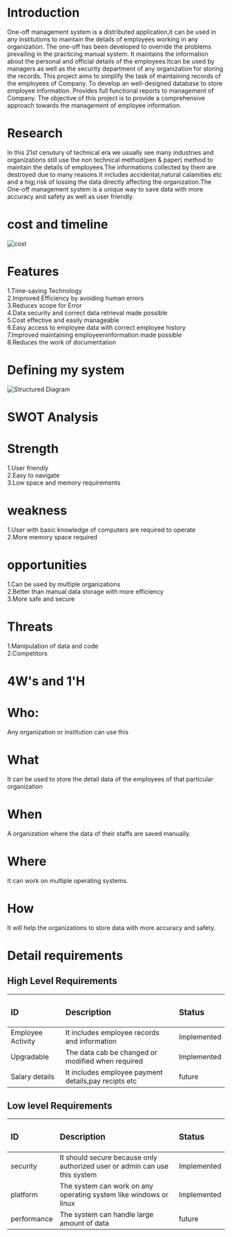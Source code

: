# Introduction
One-off management system is a distributed application,it can be used in any institutions to maintain the details of employees working in any organization. The one-off has been developed to override the problems prevailing in the practicing manual system. It maintains the information about the personal and official details of the employees.Itcan be used by managers as well as the security department of any organization for storing the records.
This project aims to simplify the task of maintaining records of the employees of Company. To develop an well-designed database to store employee information. Provides full functional reports to management of Company. The objective of this project is to provide a comprehensive approach towards the management of employee information.

# Research
In this 21st cenutury of technical era we usually see many industries and organizations still use the non technical method(pen & paper) method to maintain the details of employees.The informations collected by them are destroyed due to many reasons.It includes accidental,natural calamities etc and a higj risk of lossing the data directly affecting the organization.The One-off management system is a unique way to save data with more accuracy and safety as well as user friendly.


# cost and timeline
![cost](https://user-images.githubusercontent.com/62935631/132583806-442c336a-4c88-4331-9d4c-7f9f81c134bd.png)


#  Features
1.Time-saving Technology  
2.Improved Efficiency by avoiding human errors   
3.Reduces scope for Error  
4.Data security and correct data retrieval made possible  
5.Cost effective and easily manageable  
6.Easy access to employee data with correct employee history   
7.Improved maintaining employeeninformation made possible  
8.Reduces the work of documentation  

# Defining my system
![Structured Diagram](https://user-images.githubusercontent.com/62935631/132581392-a653bda5-daa1-4528-af80-1c522c112a91.png)


# SWOT Analysis

# Strength
1.User friendly  
2.Easy to navigate  
3.Low space and memory requirements

# weakness
1.User with basic knowledge of computers are required to operate  
2.More memory space required

# opportunities
1.Can be used by multiple organizations  
2.Better than manual data storage with more efficiency  
3.More safe and secure  

# Threats
1.Manipulation of data and code  
2.Competitors  



# 4W's and 1'H

# Who:
Any organization or institution can use this

# What
It can be used to store the detail data of the employees of that particular organization

# When
A organization where the data of their staffs are saved manually.

# Where
It can work on multiple operating systems.

# How
It will help the organizations to store data with more accuracy and safety.


# Detail requirements

## <h2>High Level Requirements 

|<h3>ID | <h3>Description | <h3>Status  |
|:------|:----------------|:------------|
|Employee Activity|It includes employee records and information|Implemented|
|Upgradable|The data cab be changed or modified when required|Implemented|
|Salary details|It includes employee payment details,pay recipts etc|future|	
## <h2>Low level Requirements
|<h3>ID | <h3>Description | <h3>Status  |
|:------|:----------------|:------------|
|security|It should secure because only authorized user or admin can use this system|Implemented|
|platform|The system can  work on any operating system like windows or linux	|Implemented|
|performance|The system can handle large amount of data|future|	


